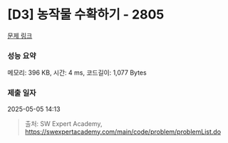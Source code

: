# [D3] 농작물 수확하기 - 2805 

[문제 링크](https://swexpertacademy.com/main/code/problem/problemDetail.do?contestProbId=AV7GLXqKAWYDFAXB) 

### 성능 요약

메모리: 396 KB, 시간: 4 ms, 코드길이: 1,077 Bytes

### 제출 일자

2025-05-05 14:13



> 출처: SW Expert Academy, https://swexpertacademy.com/main/code/problem/problemList.do